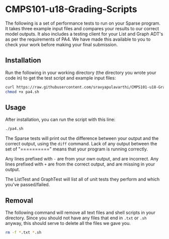 # CMPS101-u18-Grading-Scripts

The following is a set of performance tests to run on your Sparse program. It
takes three example input files and compares your results to our correct model
outputs. It also includes a testing client for your List and Graph ADT's as per
the requirements of PA4. We have made this available to you to check your work
before making your final submission.

## Installation

Run the following in your working directory (the directory you wrote your code
in) to get the test script and example input files:

```bash
curl https://raw.githubusercontent.com/sravyapulavarthi/CMPS101-u18-Grading-Scripts/master/pa4/pa4.sh
chmod +x pa4.sh
```

## Usage

After installation, you can run the script with this line:

```bash
./pa4.sh
```

The Sparse tests will print out the difference between your output and the correct output,
using the `diff` command. Lack of any output between the set of "=========="
means that your program is running correctly.

Any lines prefixed with `-` are from your own output, and are incorrect. Any
lines prefixed with `+` are from the correct output, and are missing in your
output.

The ListTest and GraphTest will list all of unit tests they perform and which
you've passed/failed.

## Removal

The following command will remove all text files and shell scripts in your
directory. Since you should not have any files that end in `.txt` or `.sh`
anyway, this should serve to delete all the files we gave you.

```bash
rm -f *.txt *.sh
```
